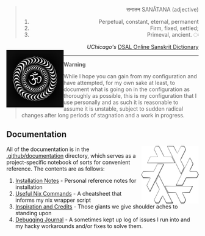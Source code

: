 <div width="300px" align="right">
<blockquote>
 सनातन SANĀTANA (adjective)

 1.  Perpetual, constant, eternal, permanent
 2.  Firm, fixed, settled;
 3.  Primeval, ancient. ः
</blockquote>

  <figcaption> <cite>UChicago's</cite> <a href="https://dsal.uchicago.edu/cgi-bin/app/apte_query.py?qs=Sanatana&matchtype=default"> DSAL Online Sanskrit Dictionary </a>  <figcaption>
</div>

<img width="150px" align="left"  src="./assets/om.gif" alt="Om Puurnnam-Adah Puurnnam-Idam Puurnnaat-Puurnnam-Udacyate | Puurnnasya Puurnnam-Aadaaya Puurnnam-Eva-Avashissyate || Om Shaantih Shaantih Shaantih "  />

---

> **Warning**
>
> While I hope you can gain from my configuration and have attempted, for my own sake at least, to document what is going on in the configuration as thoroughly as possible, this is my configuration that I use personally and as such it is reasonable to assume it is unstable, subject to sudden radical changes after long periods of stagnation and a work in progress.

## Documentation


<img width="150px" height="150px"  src="./assets/nix.svg" alt="prettier nixos label" align="right" />

All of the documentation is in the [.github/documentation](./.github/documentation) directory, which serves as a project-specific notebook of sorts for convenient reference. The contents are as follows:

1. [Installation Notes](.github/documentation/installation.md) - Personal reference notes for installation
1. [Useful Nix Commands](.github/documentation/nix-commands.md) - A cheatsheet that informs my nix wrapper script
1. [Inspiration and Credits](.github/documentation/credits.md) - Those giants we give shoulder aches to standing upon
1. [Debugging Journal](.github/documentation/errors.md) - A sometimes kept up log of issues I run into and my hacky workarounds and/or fixes to solve them.
